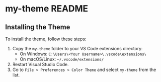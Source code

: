 # my-theme README

## Installing the Theme

To install the theme, follow these steps:

1. Copy the `my-theme` folder to your VS Code extensions directory:
   - On Windows: `C:\Users\<Your Username>\.vscode\extensions\`
   - On macOS/Linux: `~/.vscode/extensions/`
2. Restart Visual Studio Code.
3. Go to `File > Preferences > Color Theme` and select `my-theme` from the list.
